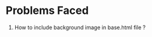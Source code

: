 # Problems Faced
1. How to include background image in base.html file ? 
<header id="fh5co-header" class="fh5co-cover" role="banner" style="background-image:url('{% static "images/image-image.jpg" %}');" data-stellar-background-ratio="0.5">
